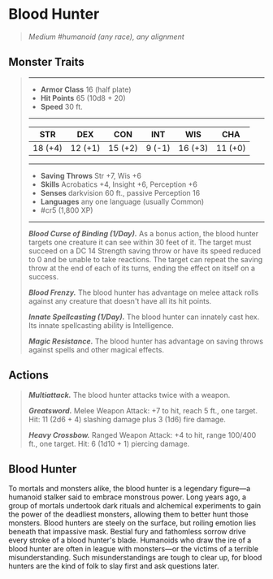 # Blood Hunter
>*Medium #humanoid (any race), any alignment*
## Monster Traits
>___
>- **Armor Class** 16 (half plate)
>- **Hit Points** 65 (10d8 + 20)
>- **Speed** 30 ft.
>___
>|STR|DEX|CON|INT|WIS|CHA|
>|:---:|:---:|:---:|:---:|:---:|:---:|
>|18 (+4)|12 (+1)|15 (+2)|9 (-1)|16 (+3)|11 (+0)|
>___
>- **Saving Throws** Str +7, Wis +6
>- **Skills** Acrobatics +4, Insight +6, Perception +6
>- **Senses** darkvision 60 ft., passive Perception 16
>- **Languages** any one language (usually Common)
>- #cr5 (1,800 XP)
>___
>***Blood Curse of Binding (1/Day).*** As a bonus action, the blood hunter targets one creature it can see within 30 feet of it. The target must succeed on a DC 14 Strength saving throw or have its speed reduced to 0 and be unable to take reactions. The target can repeat the saving throw at the end of each of its turns, ending the effect on itself on a success.  
>
>***Blood Frenzy.*** The blood hunter has advantage on melee attack rolls against any creature that doesn't have all its hit points.  
>
>***Innate Spellcasting (1/Day).*** The blood hunter can innately cast hex. Its innate spellcasting ability is Intelligence.  
>
>***Magic Resistance.*** The blood hunter has advantage on saving throws against spells and other magical effects.  
>
## Actions
>***Multiattack.*** The blood hunter attacks twice with a weapon.  
>
>***Greatsword.*** Melee Weapon Attack: +7 to hit, reach 5 ft., one target. Hit: 11 (2d6 + 4) slashing damage plus 3 (1d6) fire damage.  
>
>***Heavy Crossbow.*** Ranged Weapon Attack: +4 to hit, range 100/400 ft., one target. Hit: 6 (1d10 + 1) piercing damage.
## Blood Hunter
To mortals and monsters alike, the blood hunter is a legendary figure—a humanoid stalker said to embrace monstrous power. Long years ago, a group of mortals undertook dark rituals and alchemical experiments to gain the power of the deadliest monsters, allowing them to better hunt those monsters.
Blood hunters are steely on the surface, but roiling emotion lies beneath that impassive mask. Bestial fury and fathomless sorrow drive every stroke of a blood hunter's blade. Humanoids who draw the ire of a blood hunter are often in league with monsters—or the victims of a terrible misunderstanding. Such misunderstandings are tough to clear up, for blood hunters are the kind of folk to slay first and ask questions later.